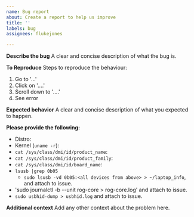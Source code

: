 ```yaml
---
name: Bug report
about: Create a report to help us improve
title: ''
labels: bug
assignees: flukejones

---
```


**Describe the bug**
A clear and concise description of what the bug is.

**To Reproduce**
Steps to reproduce the behaviour:
1. Go to '...'
2. Click on '....'
3. Scroll down to '....'
4. See error

**Expected behavior**
A clear and concise description of what you expected to happen.

**Please provide the following:**
 - Distro:
 - Kernel (`uname -r`):
 - `cat /sys/class/dmi/id/product_name`:
 - `cat /sys/class/dmi/id/product_family`:
 - `cat /sys/class/dmi/id/board_name`:
 - `lsusb |grep 0b05`
   + `sudo lsusb -vd 0b05:<all devices from above> > ~/laptop_info`, and attach to issue.
 - 'sudo journalctl -b --unit rog-core > rog-core.log' and attach to issue.
 - `sudo usbhid-dump > usbhid.log` and attach to issue.

**Additional context**
Add any other context about the problem here.
